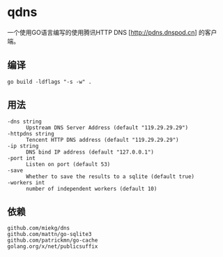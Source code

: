 # qdns

一个使用GO语言编写的使用腾讯HTTP DNS [<http://pdns.dnspod.cn>] 的客户端。

## 编译

```
go build -ldflags "-s -w" .
```

## 用法

```
-dns string
      Upstream DNS Server Address (default "119.29.29.29")
-httpdns string
      Tencent HTTP DNS address (default "119.29.29.29")
-ip string
      DNS bind IP address (default "127.0.0.1")
-port int
      Listen on port (default 53)
-save
      Whether to save the results to a sqlite (default true)
-workers int
      number of independent workers (default 10)
```


## 依赖

```
github.com/miekg/dns
github.com/mattn/go-sqlite3
github.com/patrickmn/go-cache
golang.org/x/net/publicsuffix
```